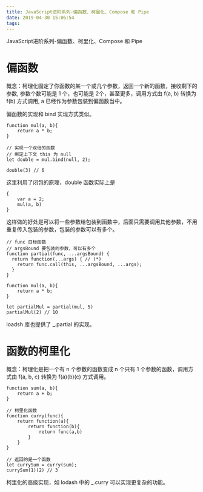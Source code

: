 ```yaml
---
title: JavaScript进阶系列-偏函数、柯里化、Compose 和 Pipe
date: 2019-04-30 15:06:54
tags:
---
```

JavaScript进阶系列-偏函数、柯里化、Compose 和 Pipe
<!-- more -->

# 偏函数

概念：柯理化固定了你函数的某一个或几个参数，返回一个新的函数，接收剩下的参数, 参数个数可能是 1 个，也可能是 2个，甚至更多，调用方式由 f(a, b) 转换为 f(b) 方式调用, a 已经作为参数包装到偏函数当中。

偏函数的实现和 bind 实现方式类似。

```
function mul(a, b){
    return a * b;
}

// 实现一个双倍的函数
// 绑定上下文 this 为 null
let double = mul.bind(null, 2);

double(3) // 6
```

这里利用了闭包的原理，double 函数实际上是
```
{
    var a = 2;
    mul(a, b)
}
```
这样做的好处是可以将一些参数给包装到函数中，后面只需要调用其他参数，不用重复传入包装的参数，包装的参数可以有多个。

```
// func 目标函数
// argsBound 要包装的参数，可以有多个
function partial(func, ...argsBound) {
  return function(...args) { // (*)
    return func.call(this, ...argsBound, ...args);
  }
}

function mul(a, b){
    return a * b;
}

let partialMul = partial(mul, 5)
partialMul(2) // 10
```
loadsh 库也提供了 _.partial 的实现。

# 函数的柯里化

概念：柯理化是把一个有 n 个参数的函数变成 n 个只有 1 个参数的函数，调用方式由 f(a, b, c) 转换为 f(a)(b)(c) 方式调用。

```
function sum(a, b){
    return a + b;
}

// 柯里化函数
function curry(func){
    return function(a){
        return function(b){
            return func(a,b)
        }
    }
}

// 返回的是一个函数
let currySum = curry(sum);
currySum(1)(2) // 3
```

柯里化的高级实现，如 lodash 中的 _.curry 可以实现更复杂的功能。